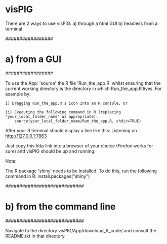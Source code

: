 # visPIG

There are 2 ways to use visPIG:
a) through a html GUI
b) headless from a terminal


#################
# a) from a GUI #
#################

To use the App: 'source' the R file 'Run_the_app.R' whilst ensuring that the current working directory is the directory in which Run_the_app.R lives. For example by:

	i) Dragging Run_the_app.R's icon into an R console, or

	ii) Executing the following command in R (replacing "your_local_folder_name" as appropriate):
		source(your_local_folder_name/Run_the_app.R, chdir=TRUE)

After your R terminal should display a line like this:
Listening on http://127.0.0.1:7863

Just copy this http link into a browser of your choice (Firefox works for sure) and visPIG should be up and running.


Note:

The R package 'shiny' needs to be installed.
To do this, run the following command in R:
install.packages("shiny")


############################
# b) from the command line #
############################

Navigate to the directory visPIG/App/download_R_code/ and consult the README.txt in that directory.

